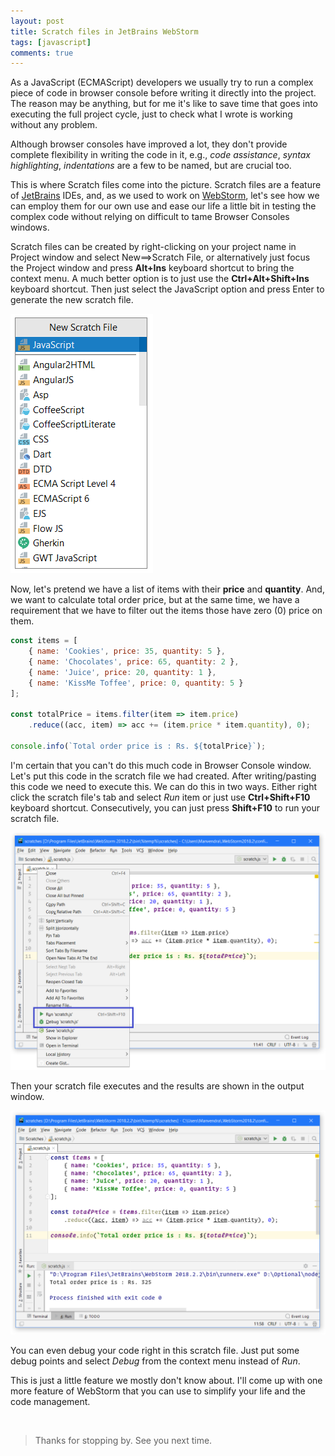 ```yaml
---
layout: post
title: Scratch files in JetBrains WebStorm
tags: [javascript]
comments: true
---
```


As a JavaScript (ECMAScript) developers we usually try to run a complex piece of code in browser console before writing it directly into the project. The reason may be anything, but for me it's like to save time that goes into executing the full project cycle, just to check what I wrote is working without any problem.

Although browser consoles have improved a lot, they don't provide complete flexibility in writing the code in it, e.g., *code assistance*, *syntax highlighting*, *indentations* are a few to be named, but are crucial too.

This is where Scratch files come into the picture. Scratch files are a feature of [JetBrains](https://www.jetbrains.com/) IDEs, and, as we used to work on [WebStorm](https://www.jetbrains.com/webstorm/), let's see how we can employ them for our own use and ease our life a little bit in testing the complex code without relying on difficult to tame Browser Consoles windows.

Scratch files can be created by right-clicking on your project name in Project window and select New==>Scratch File, or alternatively just focus the Project window and press **Alt+Ins** keyboard shortcut to bring the context menu. A much better option is to just use the **Ctrl+Alt+Shift+Ins** keyboard shortcut. Then just select the JavaScript option and press Enter to generate the new scratch file.

![Scratch Pop-up](/assets/img/webstorm-scratches/scratch-popup.png)

Now, let's pretend we have a list of items with their **price** and **quantity**. And, we want to calculate total order price, but at the same time, we have a requirement that we have to filter out the items those have zero (0) price on them.

~~~js
const items = [
    { name: 'Cookies', price: 35, quantity: 5 },
    { name: 'Chocolates', price: 65, quantity: 2 },
    { name: 'Juice', price: 20, quantity: 1 },
    { name: 'KissMe Toffee', price: 0, quantity: 5 }
];

const totalPrice = items.filter(item => item.price)
    .reduce((acc, item) => acc += (item.price * item.quantity), 0);

console.info(`Total order price is : Rs. ${totalPrice}`);
~~~

I'm certain that you can't do this much code in Browser Console window. Let's put this code in the scratch file we had created. After writing/pasting this code we need to execute this. We can do this in two ways. Either right click the scratch file's tab and select *Run* item or just use **Ctrl+Shift+F10** keyboard shortcut. Consecutively, you can just press **Shift+F10** to run your scratch file.

![Scratch File Run Menu](/assets/img/webstorm-scratches/scratch-file-run-menu.png)

Then your scratch file executes and the results are shown in the output window.

![Scratch File Output](/assets/img/webstorm-scratches/scratch-file-output.png)

You can even debug your code right in this scratch file. Just put some debug points and select *Debug* from the context menu instead of *Run*.

This is just a little feature we mostly don't know about. I'll come up with one more feature of WebStorm that you can use to simplify your life and the code management.

&nbsp;

>Thanks for stopping by. See you next time.

[^1]: [https://reactjs.org/docs/forms.html](https://reactjs.org/docs/forms.html).
[^2]: [https://github.com/ManvendraSK/react-forms](https://github.com/ManvendraSK/react-forms)

